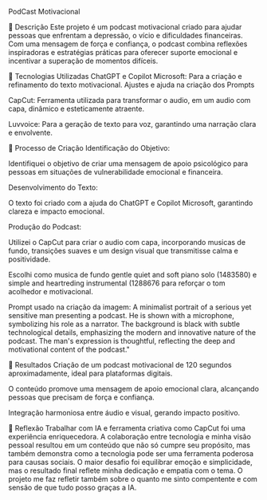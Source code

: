 PodCast Motivacional

📒 Descrição
Este projeto é um podcast motivacional criado para ajudar pessoas que enfrentam a depressão, o vício e dificuldades financeiras. Com uma mensagem de força e confiança, o podcast combina reflexões inspiradoras e estratégias práticas para oferecer suporte emocional e incentivar a superação de momentos difíceis.

🤖 Tecnologias Utilizadas
ChatGPT e Copilot Microsoft: Para a criação e refinamento do texto motivacional. Ajustes e ajuda na criação dos Prompts 

CapCut: Ferramenta utilizada para transformar o audio, em um audio com capa, dinâmico e esteticamente atraente.

Luvvoice: Para a geração de texto para voz, garantindo uma narração clara e envolvente.

🧐 Processo de Criação
Identificação do Objetivo:

Identifiquei o objetivo de criar uma mensagem de apoio psicológico para pessoas em situações de vulnerabilidade emocional e financeira.

Desenvolvimento do Texto:

O texto foi criado com a ajuda do ChatGPT e Copilot Microsoft, garantindo clareza e impacto emocional.

Produção do Podcast:

Utilizei o CapCut para criar o audio com capa, incorporando musicas de fundo, transições suaves e um design visual que transmitisse calma e positividade.

Escolhi como musica de fundo gentle quiet and soft piano solo (1483580) e simple and heartreding instrumental (1288676 para reforçar o tom acolhedor e motivacional.

Prompt usado na criação da imagem: A minimalist portrait of a serious yet sensitive man presenting a podcast. He is shown with a microphone, symbolizing his role as a narrator. The background is black with subtle technological details, emphasizing the modern and innovative nature of the podcast. The man's expression is thoughtful, reflecting the deep and motivational content of the podcast." 

🚀 Resultados
Criação de um podcast motivacional de 120 segundos aproximadamente, ideal para plataformas digitais.

O conteúdo promove uma mensagem de apoio emocional clara, alcançando pessoas que precisam de força e confiança.

Integração harmoniosa entre áudio e visual, gerando impacto positivo.

💭 Reflexão 
Trabalhar com IA e ferramenta criativa como CapCut foi uma experiência enriquecedora. A colaboração entre tecnologia e minha visão pessoal resultou em um conteúdo que não só cumpre seu propósito, mas também demonstra como a tecnologia pode ser uma ferramenta poderosa para causas sociais. O maior desafio foi equilibrar emoção e simplicidade, mas o resultado final reflete minha dedicação e empatia com o tema. O projeto me faz refletir também sobre o quanto me sinto compentente e com sensão de que tudo posso graças a IA.
